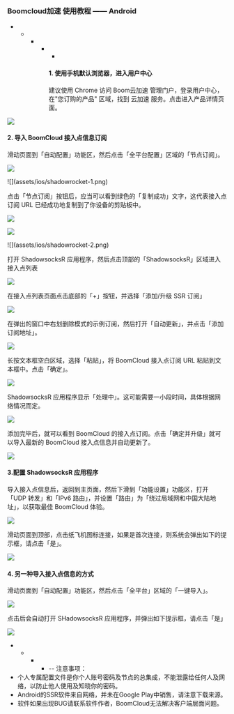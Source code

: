 ### Boomcloud加速 使用教程 —— Android

* * * * -
        #### 1. 使用手机默认浏览器，进入用户中心

        建议使用 Chrome 访问 Boom云加速 管理门户，登录用户中心，在"您订购的产品" 区域，找到 云加速 服务。点击进入产品详情页面。

![](assets/ios/shadowrocket-1.png)

#### 2. 导入 BoomCloud 接入点信息订阅

滑动页面到「自动配置」功能区，然后点击「全平台配置」区域的「节点订阅」。

  


![](https://www.gitbook.com/book/thomas0612/wiki-for-boomcloud/quan-ping-tai-shi-yong-jiao-cheng/assets/ios/shadowrocket-2.png)

!\[\]\(assets/ios/shadowrocket-1.png\)

点击「节点订阅」按钮后，应当可以看到绿色的「复制成功」文字，这代表接入点订阅 URL 已经成功地复制到了你设备的剪贴板中。

![](assets/ios/shadowrocket-3.png)  


![](https://www.gitbook.com/book/thomas0612/wiki-for-boomcloud/quan-ping-tai-shi-yong-jiao-cheng/assets/ios/shadowrocket-2.png)

!\[\]\(assets/ios/shadowrocket-2.png\)

打开 ShadowsocksR 应用程序，然后点击顶部的「ShadowsocksR」区域进入接入点列表

![](assets/howtouse/android01.png)

在接入点列表页面点击底部的「+」按钮，并选择「添加/升级 SSR 订阅」

![](assets/howtouse/android02.png)

在弹出的窗口中右划删除模式的示例订阅，然后打开「自动更新」，并点击「添加订阅地址」。

![](assets/howtouse/android03.png)

长按文本框空白区域，选择「粘贴」，将 BoomCloud 接入点订阅 URL 粘贴到文本框中。点击「确定」。

![](assets/howtouse/android04.png)

ShadowsocksR 应用程序显示「处理中」。这可能需要一小段时间，具体根据网络情况而定。

![](assets/howtouse/android05.png)

添加完毕后，就可以看到 BoomCloud 的接入点订阅。点击「确定并升级」就可以导入最新的 BoomCloud 接入点信息并自动更新了。

![](assets/howtouse/android06.png)

#### 3.配置 ShadowsocksR 应用程序

导入接入点信息后，返回到主页面，然后下滑到「功能设置」功能区，打开「UDP 转发」和「IPv6 路由」，并设置「路由」为「绕过局域网和中国大陆地址」，以获取最佳 BoomCloud 体验。

![](assets/howtouse/android07.png)

滑动页面到顶部，点击纸飞机图标连接，如果是首次连接，则系统会弹出如下的提示框，请点击「是」。

![](assets/howtouse/android08.png)

#### 4. 另一种导入接入点信息的方式

滑动页面到「自动配置」功能区，然后点击「全平台」区域的「一键导入」。

![](assets/ios/shadowrocket-2.png)

点击后会自动打开 SHadowsocksR 应用程序，并弹出如下提示框，请点击「是」

![](assets/howtouse/android09.png)

* * * * --
        注意事项：  
* 个人专属配置文件是你个人账号密码及节点的总集成，不能泄露给任何人及网络，以防止他人使用及知晓你的密码。  
* Android的SSR软件来自网络，并未在Google Play中销售，请注意下载来源。  
* 软件如果出现BUG请联系软件作者，BoomCloud无法解决客户端层面问题。  



